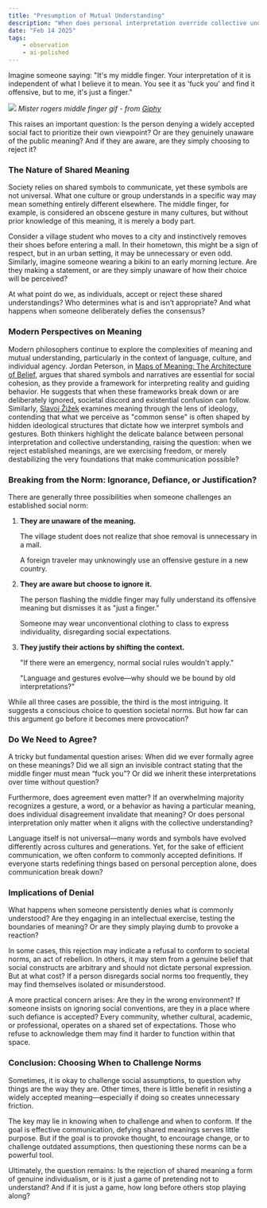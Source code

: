 ```yaml
---
title: "Presumption of Mutual Understanding"
description: "When does personal interpretation override collective understanding, and what are the consequences of rejecting shared meanings in society?"
date: "Feb 14 2025"
tags:
    - observation
    - ai-polished
---
```


Imagine someone saying:
"It's my middle finger. Your interpretation of it is independent of what I believe it to mean. You see it as 'fuck you' and find it offensive, but to me, it's just a finger."

![](https://media1.giphy.com/media/44Eq3Ab5LPYn6/giphy.gif?cid=6c09b952fxgd6resazszvbjmhawjog7cb6xctmbrbdxi5dfj&ep=v1_internal_gif_by_id&rid=giphy.gif&ct=g)
_Mister rogers middle finger gif - from [Giphy](https://media1.giphy.com/media/44Eq3Ab5LPYn6/giphy.gif?cid=6c09b952fxgd6resazszvbjmhawjog7cb6xctmbrbdxi5dfj&ep=v1_internal_gif_by_id&rid=giphy.gif&ct=g)_

This raises an important question: Is the person denying a widely accepted social fact to prioritize their own viewpoint? Or are they genuinely unaware of the public meaning? And if they are aware, are they simply choosing to reject it?

### The Nature of Shared Meaning

Society relies on shared symbols to communicate, yet these symbols are not universal. What one culture or group understands in a specific way may mean something entirely different elsewhere. The middle finger, for example, is considered an obscene gesture in many cultures, but without prior knowledge of this meaning, it is merely a body part.

Consider a village student who moves to a city and instinctively removes their shoes before entering a mall. In their hometown, this might be a sign of respect, but in an urban setting, it may be unnecessary or even odd. Similarly, imagine someone wearing a bikini to an early morning lecture. Are they making a statement, or are they simply unaware of how their choice will be perceived?

At what point do we, as individuals, accept or reject these shared understandings? Who determines what is and isn’t appropriate? And what happens when someone deliberately defies the consensus?

### Modern Perspectives on Meaning

Modern philosophers continue to explore the complexities of meaning and mutual understanding, particularly in the context of language, culture, and individual agency. Jordan Peterson, in [Maps of Meaning: The Architecture of Belief](https://wikipedia.org/wiki/Maps_of_Meaning), argues that shared symbols and narratives are essential for social cohesion, as they provide a framework for interpreting reality and guiding behavior. He suggests that when these frameworks break down or are deliberately ignored, societal discord and existential confusion can follow. Similarly, [Slavoj Žižek](https://wikipedia.org/wiki/Slavoj_%C5%BDi%C5%BEek) examines meaning through the lens of ideology, contending that what we perceive as "common sense" is often shaped by hidden ideological structures that dictate how we interpret symbols and gestures. Both thinkers highlight the delicate balance between personal interpretation and collective understanding, raising the question: when we reject established meanings, are we exercising freedom, or merely destabilizing the very foundations that make communication possible?

### Breaking from the Norm: Ignorance, Defiance, or Justification?

There are generally three possibilities when someone challenges an established social norm:

1. **They are unaware of the meaning.**

    The village student does not realize that shoe removal is unnecessary in a mall.

    A foreign traveler may unknowingly use an offensive gesture in a new country.

2. **They are aware but choose to ignore it.**

    The person flashing the middle finger may fully understand its offensive meaning but dismisses it as "just a finger."

    Someone may wear unconventional clothing to class to express individuality, disregarding social expectations.

3. **They justify their actions by shifting the context.**

    "If there were an emergency, normal social rules wouldn't apply."

    "Language and gestures evolve—why should we be bound by old interpretations?"

While all three cases are possible, the third is the most intriguing. It suggests a conscious choice to question societal norms. But how far can this argument go before it becomes mere provocation?

### Do We Need to Agree?

A tricky but fundamental question arises: When did we ever formally agree on these meanings? Did we all sign an invisible contract stating that the middle finger must mean “fuck you”? Or did we inherit these interpretations over time without question?

Furthermore, does agreement even matter? If an overwhelming majority recognizes a gesture, a word, or a behavior as having a particular meaning, does individual disagreement invalidate that meaning? Or does personal interpretation only matter when it aligns with the collective understanding?

Language itself is not universal—many words and symbols have evolved differently across cultures and generations. Yet, for the sake of efficient communication, we often conform to commonly accepted definitions. If everyone starts redefining things based on personal perception alone, does communication break down?

### Implications of Denial

What happens when someone persistently denies what is commonly understood? Are they engaging in an intellectual exercise, testing the boundaries of meaning? Or are they simply playing dumb to provoke a reaction?

In some cases, this rejection may indicate a refusal to conform to societal norms, an act of rebellion. In others, it may stem from a genuine belief that social constructs are arbitrary and should not dictate personal expression. But at what cost? If a person disregards social norms too frequently, they may find themselves isolated or misunderstood.

A more practical concern arises: Are they in the wrong environment? If someone insists on ignoring social conventions, are they in a place where such defiance is accepted? Every community, whether cultural, academic, or professional, operates on a shared set of expectations. Those who refuse to acknowledge them may find it harder to function within that space.

### Conclusion: Choosing When to Challenge Norms

Sometimes, it is okay to challenge social assumptions, to question why things are the way they are. Other times, there is little benefit in resisting a widely accepted meaning—especially if doing so creates unnecessary friction.

The key may lie in knowing when to challenge and when to conform. If the goal is effective communication, defying shared meanings serves little purpose. But if the goal is to provoke thought, to encourage change, or to challenge outdated assumptions, then questioning these norms can be a powerful tool.

Ultimately, the question remains: Is the rejection of shared meaning a form of genuine individualism, or is it just a game of pretending not to understand? And if it is just a game, how long before others stop playing along?
